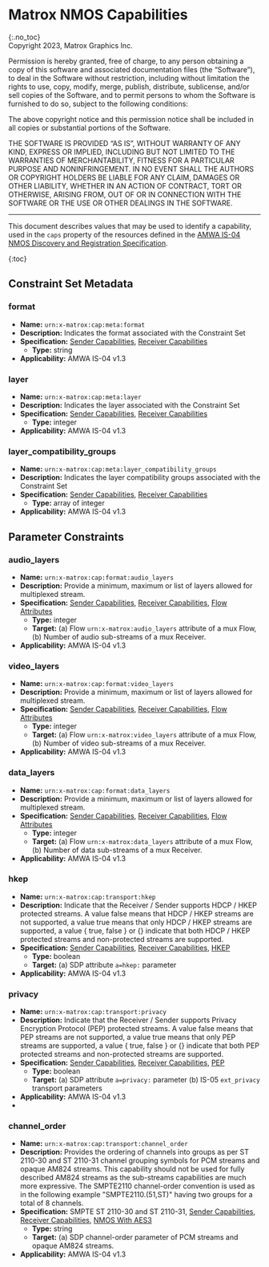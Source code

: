 # Matrox NMOS Capabilities
{:.no_toc}  
Copyright 2023, Matrox Graphics Inc.

Permission is hereby granted, free of charge, to any person obtaining a copy of this software and associated documentation files (the “Software”), to deal in the Software without restriction, including without limitation the rights to use, copy, modify, merge, publish, distribute, sublicense, and/or sell copies of the Software, and to permit persons to whom the Software is furnished to do so, subject to the following conditions:

The above copyright notice and this permission notice shall be included in all copies or substantial portions of the Software.

THE SOFTWARE IS PROVIDED “AS IS”, WITHOUT WARRANTY OF ANY KIND, EXPRESS OR IMPLIED, INCLUDING BUT NOT LIMITED TO THE WARRANTIES OF MERCHANTABILITY, FITNESS FOR A PARTICULAR PURPOSE AND NONINFRINGEMENT. IN NO EVENT SHALL THE AUTHORS OR COPYRIGHT HOLDERS BE LIABLE FOR ANY CLAIM, DAMAGES OR OTHER LIABILITY, WHETHER IN AN ACTION OF CONTRACT, TORT OR OTHERWISE, ARISING FROM, OUT OF OR IN CONNECTION WITH THE SOFTWARE OR THE USE OR OTHER DEALINGS IN THE SOFTWARE.
  
---
  
This document describes values that may be used to identify a capability, used in the `caps` property of the resources defined in the [AMWA IS-04 NMOS Discovery and Registration Specification](https://specs.amwa.tv/is-04).

{:toc}

## Constraint Set Metadata
### format
- **Name:** `urn:x-matrox:cap:meta:format`
- **Description:** Indicates the format associated with the Constraint Set
- **Specification:** [Sender Capabilities](https://github.com/alabou/NMOS-MatroxOnly/blob/main/SenderCapabilities.md), [Receiver Capabilities](https://github.com/alabou/NMOS-MatroxOnly/blob/main/ReceiverCapabilities.md)
  - **Type:** string
- **Applicability:** AMWA IS-04 v1.3

### layer
- **Name:** `urn:x-matrox:cap:meta:layer`
- **Description:** Indicates the layer associated with the Constraint Set
- **Specification:** [Sender Capabilities](https://github.com/alabou/NMOS-MatroxOnly/blob/main/SenderCapabilities.md), [Receiver Capabilities](https://github.com/alabou/NMOS-MatroxOnly/blob/main/ReceiverCapabilities.md)
  - **Type:** integer
- **Applicability:** AMWA IS-04 v1.3

### layer_compatibility_groups
- **Name:** `urn:x-matrox:cap:meta:layer_compatibility_groups`
- **Description:** Indicates the layer compatibility groups associated with the Constraint Set
- **Specification:** [Sender Capabilities](https://github.com/alabou/NMOS-MatroxOnly/blob/main/SenderCapabilities.md), [Receiver Capabilities](https://github.com/alabou/NMOS-MatroxOnly/blob/main/ReceiverCapabilities.md)
  - **Type:** array of integer
- **Applicability:** AMWA IS-04 v1.3

## Parameter Constraints
### audio_layers
- **Name:** `urn:x-matrox:cap:format:audio_layers`
- **Description:** Provide a minimum, maximum or list of layers allowed for multiplexed stream.
- **Specification:** [Sender Capabilities](https://github.com/alabou/NMOS-MatroxOnly/blob/main/SenderCapabilities.md), [Receiver Capabilities](https://github.com/alabou/NMOS-MatroxOnly/blob/main/ReceiverCapabilities.md), [Flow Attributes](https://github.com/alabou/NMOS-MatroxOnly/blob/main/FlowAttributes.md)
  - **Type:** integer
  - **Target:** (a) Flow `urn:x-matrox:audio_layers` attribute of a mux Flow, (b) Number of audio sub-streams of a mux Receiver.
- **Applicability:** AMWA IS-04 v1.3

### video_layers
- **Name:** `urn:x-matrox:cap:format:video_layers`
- **Description:** Provide a minimum, maximum or list of layers allowed for multiplexed stream.
- **Specification:** [Sender Capabilities](https://github.com/alabou/NMOS-MatroxOnly/blob/main/SenderCapabilities.md), [Receiver Capabilities](https://github.com/alabou/NMOS-MatroxOnly/blob/main/ReceiverCapabilities.md), [Flow Attributes](https://github.com/alabou/NMOS-MatroxOnly/blob/main/FlowAttributes.md)
  - **Type:** integer
  - **Target:** (a) Flow `urn:x-matrox:video_layers` attribute of a mux Flow, (b) Number of video sub-streams of a mux Receiver.
- **Applicability:** AMWA IS-04 v1.3

### data_layers
- **Name:** `urn:x-matrox:cap:format:data_layers`
- **Description:** Provide a minimum, maximum or list of layers allowed for multiplexed stream.
- **Specification:** [Sender Capabilities](https://github.com/alabou/NMOS-MatroxOnly/blob/main/SenderCapabilities.md), [Receiver Capabilities](https://github.com/alabou/NMOS-MatroxOnly/blob/main/ReceiverCapabilities.md), [Flow Attributes](https://github.com/alabou/NMOS-MatroxOnly/blob/main/FlowAttributes.md)
  - **Type:** integer
  - **Target:** (a) Flow `urn:x-matrox:data_layers` attribute of a mux Flow, (b) Number of data sub-streams of a mux Receiver.
- **Applicability:** AMWA IS-04 v1.3

### hkep
- **Name:** `urn:x-matrox:cap:transport:hkep`
- **Description:** Indicate that the Receiver / Sender supports HDCP / HKEP protected streams. A value false means that HDCP / HKEP streams are not supported, a value true means that only HDCP / HKEP streams are supported, a value { true, false } or {} indicate that both HDCP / HKEP protected streams and non-protected streams are supported.
- **Specification:** [Sender Capabilities](https://github.com/alabou/NMOS-MatroxOnly/blob/main/SenderCapabilities.md), [Receiver Capabilities](https://github.com/alabou/NMOS-MatroxOnly/blob/main/ReceiverCapabilities.md), [HKEP](https://vsf.tv/download/technical_recommendations/VSF_TR-10-5_2022-03-22.pdf)
  - **Type:** boolean
  - **Target:** (a) SDP attribute `a=hkep:` parameter 
- **Applicability:** AMWA IS-04 v1.3

### privacy
- **Name:** `urn:x-matrox:cap:transport:privacy`
- **Description:** Indicate that the Receiver / Sender supports Privacy Encryption Protocol (PEP) protected streams. A value false means that PEP streams are not supported, a value true means that only PEP streams are supported, a value { true, false } or {} indicate that both PEP protected streams and non-protected streams are supported.
- **Specification:** [Sender Capabilities](https://github.com/alabou/NMOS-MatroxOnly/blob/main/SenderCapabilities.md), [Receiver Capabilities](https://github.com/alabou/NMOS-MatroxOnly/blob/main/ReceiverCapabilities.md), [PEP](https://vsf.tv/download/technical_recommendations/VSF_TR-10-13_2024-02-13.pdf)
  - **Type:** boolean
  - **Target:** (a) SDP attribute `a=privacy:` parameter (b) IS-05 `ext_privacy` transport parameters
- **Applicability:** AMWA IS-04 v1.3
- 
### channel_order
- **Name:** `urn:x-matrox:cap:transport:channel_order`
- **Description:** Provides the ordering of channels into groups as per ST 2110-30 and ST 2110-31 channel grouping symbols for PCM streams and opaque AM824 streams. This capability should not be used for fully described AM824 streams as the sub-streams capabilities are much more expressive. The SMPTE2110 channel-order convention is used as in the following example "SMPTE2110.(51,ST)" having two groups for a total of 8 channels.
- **Specification:** SMPTE ST 2110-30 and ST 2110-31, [Sender Capabilities](https://github.com/alabou/NMOS-MatroxOnly/blob/main/SenderCapabilities.md), [Receiver Capabilities](https://github.com/alabou/NMOS-MatroxOnly/blob/main/ReceiverCapabilities.md), [NMOS With AES3](https://github.com/alabou/NMOS-MatroxOnly/blob/main/NMOS%20With%20AES3.md)
  - **Type:** string
  - **Target:** (a) SDP channel-order parameter of PCM streams and opaque AM824 streams.
- **Applicability:** AMWA IS-04 v1.3
